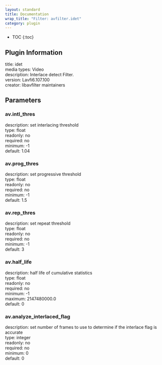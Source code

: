 ```yaml
---
layout: standard
title: Documentation
wrap_title: "Filter: avfilter.idet"
category: plugin
---
```

* TOC
{:toc}

## Plugin Information

title: idet  
media types:
Video  
description: Interlace detect Filter.  
version: Lavfi6.107.100  
creator: libavfilter maintainers  

## Parameters

### av.intl_thres

  
description:
set interlacing threshold  
type: float  
readonly: no  
required: no  
minimum: -1  
default: 1.04  

### av.prog_thres

  
description:
set progressive threshold  
type: float  
readonly: no  
required: no  
minimum: -1  
default: 1.5  

### av.rep_thres

  
description:
set repeat threshold  
type: float  
readonly: no  
required: no  
minimum: -1  
default: 3  

### av.half_life

  
description:
half life of cumulative statistics  
type: float  
readonly: no  
required: no  
minimum: -1  
maximum: 2147480000.0  
default: 0  

### av.analyze_interlaced_flag

  
description:
set number of frames to use to determine if the interlace flag is accurate  
type: integer  
readonly: no  
required: no  
minimum: 0  
default: 0  

